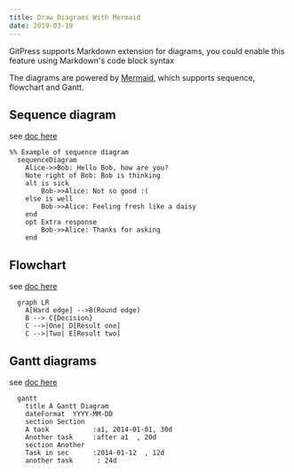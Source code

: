 ```yaml
---
title: Draw Diagrams With Mermaid
date: 2019-03-19
---
```


GitPress supports Markdown extension for diagrams, you could enable this feature using Markdown's code block syntax

The diagrams are powered by [Mermaid](https://knsv.github.io/mermaid/#mermaid), which supports sequence, flowchart and Gantt.


## Sequence diagram

see [doc here](https://mermaidjs.github.io/sequenceDiagram.html) 

```mermaid,autorun
%% Example of sequence diagram
  sequenceDiagram
    Alice->>Bob: Hello Bob, how are you?
    Note right of Bob: Bob is thinking
    alt is sick
    	Bob->>Alice: Not so good :(
    else is well
    	Bob->>Alice: Feeling fresh like a daisy
    end
    opt Extra response
    	Bob->>Alice: Thanks for asking
    end
```

## Flowchart

see [doc here](https://mermaidjs.github.io/flowchart.html) 

```mermaid,autorun
  graph LR
    A[Hard edge] -->B(Round edge)
    B --> C{Decision}
    C -->|One| D[Result one]
    C -->|Two| E[Result two]
```

## Gantt diagrams

see [doc here](https://mermaidjs.github.io/gantt.html) 

```mermaid,autorun
  gantt
    title A Gantt Diagram
    dateFormat  YYYY-MM-DD
    section Section
    A task           :a1, 2014-01-01, 30d
    Another task     :after a1  , 20d
    section Another
    Task in sec      :2014-01-12  , 12d
    another task      : 24d
```
